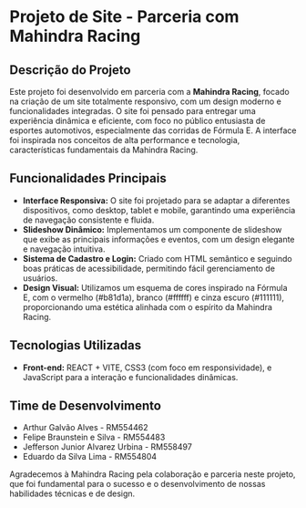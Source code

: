 # Projeto de Site - Parceria com Mahindra Racing

## Descrição do Projeto

Este projeto foi desenvolvido em parceria com a **Mahindra Racing**, focado na criação de um site totalmente responsivo, com um design moderno e funcionalidades integradas. O site foi pensado para entregar uma experiência dinâmica e eficiente, com foco no público entusiasta de esportes automotivos, especialmente das corridas de Fórmula E. A interface foi inspirada nos conceitos de alta performance e tecnologia, características fundamentais da Mahindra Racing.

## Funcionalidades Principais

- **Interface Responsiva:** O site foi projetado para se adaptar a diferentes dispositivos, como desktop, tablet e mobile, garantindo uma experiência de navegação consistente e fluida.
- **Slideshow Dinâmico:** Implementamos um componente de slideshow que exibe as principais informações e eventos, com um design elegante e navegação intuitiva.
- **Sistema de Cadastro e Login:** Criado com HTML semântico e seguindo boas práticas de acessibilidade, permitindo fácil gerenciamento de usuários.
- **Design Visual:** Utilizamos um esquema de cores inspirado na Fórmula E, com o vermelho (#b81d1a), branco (#ffffff) e cinza escuro (#111111), proporcionando uma estética alinhada com o espírito da Mahindra Racing.
  
## Tecnologias Utilizadas

- **Front-end:** REACT + VITE, CSS3 (com foco em responsividade), e JavaScript para a interação e funcionalidades dinâmicas.
  
## Time de Desenvolvimento

- Arthur Galvão Alves - RM554462  
- Felipe Braunstein e Silva - RM554483  
- Jefferson Junior Alvarez Urbina - RM558497  
- Eduardo da Silva Lima - RM554804

Agradecemos à Mahindra Racing pela colaboração e parceria neste projeto, que foi fundamental para o sucesso e o desenvolvimento de nossas habilidades técnicas e de design.
